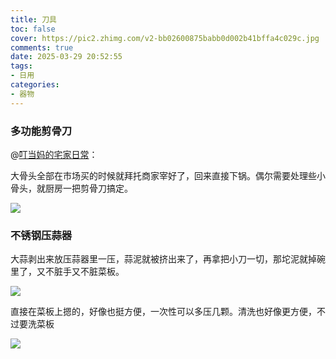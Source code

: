```yaml
---
title: 刀具
toc: false
cover: https://pic2.zhimg.com/v2-bb02600875babb0d002b41bffa4c029c.jpg
comments: true
date: 2025-03-29 20:52:55
tags:
- 日用
categories:
- 器物
---
```


### 多功能剪骨刀

@[叮当妈的宅家日常](https://www.zhihu.com/question/625470556/answer/3263973957)：

大骨头全部在市场买的时候就拜托商家宰好了，回来直接下锅。偶尔需要处理些小骨头，就厨房一把剪骨刀搞定。

![](https://pic2.zhimg.com/v2-bb02600875babb0d002b41bffa4c029c.jpg)

### 不锈钢压蒜器

大蒜剥出来放压蒜器里一压，蒜泥就被挤出来了，再拿把小刀一切，那坨泥就掉碗里了，又不脏手又不脏菜板。

![](https://pic3.zhimg.com/v2-7b4cf0891b41ad0702a49e876eb6cfa5.jpg)

直接在菜板上摁的，好像也挺方便，一次性可以多压几颗。清洗也好像更方便，不过要洗菜板

![](https://pic3.zhimg.com/v2-0b03eeeb8c00bdf44b6fb4a329aebf0e.jpg)
